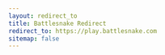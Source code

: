 ```yaml
---
layout: redirect_to
title: Battlesnake Redirect
redirect_to: https://play.battlesnake.com
sitemap: false
---
```

